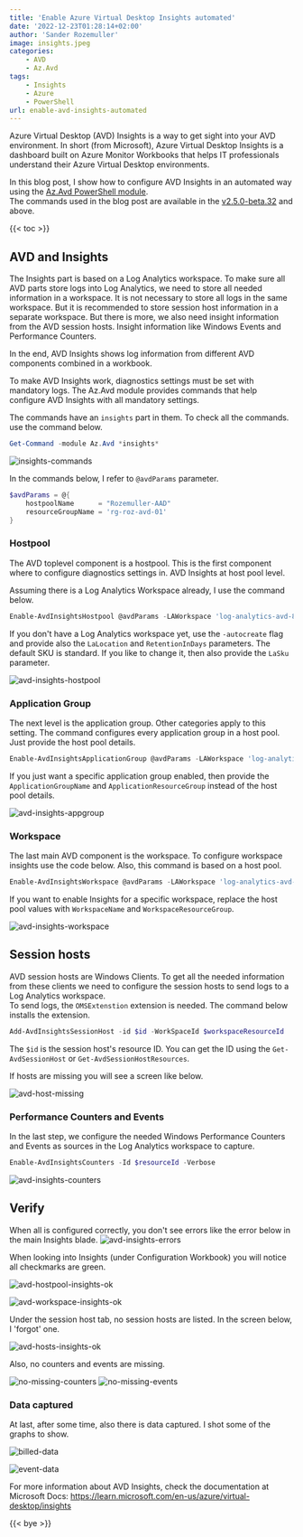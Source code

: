 ```yaml
---
title: 'Enable Azure Virtual Desktop Insights automated'
date: '2022-12-23T01:28:14+02:00'
author: 'Sander Rozemuller'
image: insights.jpeg
categories:
    - AVD
    - Az.Avd
tags:
    - Insights
    - Azure
    - PowerShell
url: enable-avd-insights-automated
---
```


Azure Virtual Desktop (AVD) Insights is a way to get sight into your AVD environment. In short (from Microsoft), Azure Virtual Desktop Insights is a dashboard built on Azure Monitor Workbooks that helps IT professionals understand their Azure Virtual Desktop environments. 

In this blog post, I show how to configure AVD Insights in an automated way using the [Az.Avd PowerShell module](https://www.powershellgallery.com/packages/Az.Avd/).   
The commands used in the blog post are available in the [v2.5.0-beta.32](https://github.com/srozemuller/AzAvd/releases/tag/v2.5.0-beta.32) and above.

{{< toc >}}

## AVD and Insights
The Insights part is based on a Log Analytics workspace. To make sure all AVD parts store logs into Log Analytics, we need to store all needed information in a workspace. It is not necessary to store all logs in the same workspace. But it is recommended to store session host information in a separate workspace. But there is more, we also need insight information from the AVD session hosts. Insight information like Windows Events and Performance Counters.  

In the end, AVD Insights shows log information from different AVD components combined in a workbook. 

To make AVD Insights work, diagnostics settings must be set with mandatory logs. The Az.Avd module provides commands that help configure AVD Insights with all mandatory settings. 

The commands have an ```insights``` part in them. To check all the commands. use the command below.

```powershell
Get-Command -module Az.Avd *insights*
```

![insights-commands](insights-commands.png)

In the commands below, I refer to ```@avdParams``` parameter. 
```powershell
$avdParams = @{
    hostpoolName      = "Rozemuller-AAD"
    resourceGroupName = 'rg-roz-avd-01'
}
```

### Hostpool
The AVD toplevel component is a hostpool. This is the first component where to configure diagnostics settings in. 
AVD Insights at host pool level.

Assuming there is a Log Analytics Workspace already, I use the command below.

```powershell
Enable-AvdInsightsHostpool @avdParams -LAWorkspace 'log-analytics-avd-89608' -LaResourceGroupName 'rg-roz-avd-mon' -DiagnosticsName 'avdInsights' -Verbose
```

If you don't have a Log Analytics workspace yet, use the ```-autocreate``` flag and provide also the ```LaLocation``` and ```RetentionInDays``` parameters. The default SKU is standard. If you like to change it, then also provide the ```LaSku``` parameter.

![avd-insights-hostpool](avd-insights-hostpool.png)

### Application Group
The next level is the application group. Other categories apply to this setting. The command configures every application group in a host pool. Just provide the host pool details.

```powershell
Enable-AvdInsightsApplicationGroup @avdParams -LAWorkspace 'log-analytics-avd-89608' -LaResourceGroupName 'rg-roz-avd-mon' -DiagnosticsName 'avdInsights' -Verbose
```

If you just want a specific application group enabled, then provide the ```ApplicationGroupName``` and ```ApplicationResourceGroup``` instead of the host pool details.

![avd-insights-appgroup](avd-insights-appgroup.png)

### Workspace
The last main AVD component is the workspace. To configure workspace insights use the code below.
Also, this command is based on a host pool.

```powershell
Enable-AvdInsightsWorkspace @avdParams -LAWorkspace 'log-analytics-avd-89608' -LaResourceGroupName 'rg-roz-avd-mon' -DiagnosticsName 'AVDInsights' -Verbose
```

If you want to enable Insights for a specific workspace, replace the host pool values with ```WorkspaceName``` and ```WorkspaceResourceGroup```.

![avd-insights-workspace](avd-insights-workspace.png)

## Session hosts
AVD session hosts are Windows Clients. To get all the needed information from these clients we need to configure the session hosts to send logs to a Log Analytics workspace.   
To send logs, the ```OMSExtenstion``` extension is needed. The command below installs the extension.

```powershell
Add-AvdInsightsSessionHost -id $id -WorkSpaceId $workspaceResourceId
```

The ```$id``` is the session host's resource ID. You can get the ID using the ```Get-AvdSessionHost``` or ```Get-AvdSessionHostResources```.

If hosts are missing you will see a screen like below.

![avd-host-missing](avd-host-missing.png)


### Performance Counters and Events
In the last step, we configure the needed Windows Performance Counters and Events as sources in the Log Analytics workspace to capture. 

```powershell
Enable-AvdInsightsCounters -Id $resourceId -Verbose
```
![avd-insights-counters](avd-insights-counters.png)

## Verify
When all is configured correctly, you don't see errors like the error below in the main Insights blade.
![avd-insights-errors](avd-insights-errors.png)

When looking into Insights (under Configuration Workbook) you will notice all checkmarks are green.

![avd-hostpool-insights-ok](avd-hostpool-insights-ok.png)

![avd-workspace-insights-ok](avd-workspace-insights-ok.png)

Under the session host tab, no session hosts are listed. In the screen below, I 'forgot' one.

![avd-hosts-insights-ok](avd-hosts-insights-ok.png)

Also, no counters and events are missing.

![no-missing-counters](no-missing-counters.png)
![no-missing-events](no-missing-events.png)

### Data captured
At last, after some time, also there is data captured. I shot some of the graphs to show.

![billed-data](billed-data.png)

![event-data](event-data.png)

For more information about AVD Insights, check the documentation at Microsoft Docs: https://learn.microsoft.com/en-us/azure/virtual-desktop/insights

{{< bye >}}